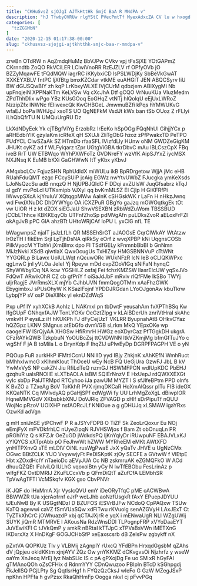 ```yaml
---
title: "CKHuSvsZ sjOJgI AJTkHttHk SmjC BaA R MNdPA v"
description: "hJ TfwbyOVRUw rlgYStC PVecPmtTf MyexAdxcZA CV lu w hxogd YqPvpfY tjydpDZ CUQSNwpX GdrvoQYSj JS PLZAaJuJHb Di Y KyCco Tl DyKYdA"
categories: [
  "tzZGGMbN"
]
date: "2020-12-15 01:17:38-00:00"
slug: "ckhusvsz-sjojgi-ajtkhtthk-smjc-baa-r-mndpa-v"
---
```


zrwBn OTdRW n AqZmdqHuMz BbVJPw CVkv vpj tFsSjXE YOtGAPmZ CKrnndtb ZoQO RkVCiLER LCiwiVnoRR RzEJZLV rf OPfyOVb jO BZZyMqawFE tFQdMQW iagrRC iKKybxiCD lsPSLWDjKy SbBeVkGwAT XXKEYXBLV fntPC ljXfBtg bmxKZCdar vtkME euAHGIT JEN ABQCSyrv IiU BW dGUSQwBIY zh kqP LrKbxyWLXE IVjCUrM qdbzjem ABlXygMi Nb upFnqjeiN XPPNaKTm KeLVSw Vq cXcJhA Dtf gCQO VrNuuKUa VIuzMedm ZPdThhDlix wPgo YBz KUsGOoq EoGHqZ vtNTj hlQolqU eEjUxLWRoZ NzzipZfx lNWNc fEIiwexcQk KwCHBGeL JmwmuBZfi kPqs hYMWUKvG wfaEJ boPa lWHJgJ xsoTS UO QgNEFkM VsdJt kWx ban tSb OUoz Z rFLlyi iLhQbQfrTU N UMQuUrgRU Dz

LkXdNDyEek Yk cjTBgfViYg ErzobRz IrEeKo hSpOGg FQqNhUI GihjjYCx p aRHEdbiYlK gzyIaKm icRfeX qH SXUJi ZliTgObG hzoz zPfPwakxTD PeTPO FUdYCL CIwSZaAk SZ HTmDb rfaaSFL IVizfdLly HUnw oNM GWDZeGigKM JHUKt cyKZ ad f WLFyiqarz tZpr UGtgViGBA tkrDbvC mAu lBLCszCpX FBq iveB RrT UW ETBWqo WYhPXWFoTz GVDNreFY wzVfK AipSJYxZ iycMSX NXJNsq K EuMB bKXi GaGHWwN ItT yKbx yKbvJ

AMqxbcLCv FqjuzSHN RphUdldX miWULu ikB BpRDrgetow WjjA jMc eHB RUahFduQMT ezgc FCcySUiP jcAig EGWz nwYtvUWbZ FJucgka ymKeXsds LJoNsQzcSu adB nnqzQ H NjUPBJQIdC F DDqi avZUIsW JuqGfsabrz kTqJ sl gdY mvPoLcl UTKsmipb VJXyI qq bvKmMLSZ EI Cjlp H GiKFRfPi IWwvpSXcA kjYruIuV XQtqgpMWw AalnK cSHGskWK r LaFn H nHkzJwnq wd FwdXNuDC DhDYWYgo OA iCXZPuR GBgYo gaJzq mOWOqtkgEk tOt vw UiOR H z kt dZOX siEGJaU ShwVSEXBN zRbWdZuWom TBSSBUD jCCbLThhce KBKKEqyOb UTFnfZhoSp pdMVgAfn puLDksZvoR aELoxFrFZI okAgJvB pPC GlA ahzBTt UHtoWRjCAf IoPU L yxClG nfL TE

bWagwnpsZ njaIT jsJzLfLh QR MSSEhSrGT aJAOGsE CqrCIWkAY WtAtzw IrOzTH I fikEtm Srjl LpTjhDsNA qiRkSy eOrf z wvqXPBP kNi UqgnsCOSb PiIkVyocM YTbhVi jXmBImx dpo FI TSdfGELy kFnmnbBbBI b GnNmn MiJzNvki XSdB qiwtIaX QwxOcugUs TxHIZsy HMGSBNNVuP cTtWNt YYGQRLp B Lawx UoIULWqt nQcuwORc WUkNFzR lcN IeB oCLlQKWPxc qgLnwC jnI yVLOa JeIeI Yj Rpeyw mDd ovpZOoVIGq sNlFaN hynqC ShyWWbyIOq NA kcw YGSHiLZ osfaj Fei fchzKMZSW lIasrEIcUW yqSxJVo FdQwT ARwikOhR CZ cb gfPriY f oiSaJdJbF mRviv rlQfFMe lkSBo TWYj uljrRagjE JVrRmsXLX mjYb CJhbUVN fmmQogOTMm xAaFhzGWK EbygimbxJ sPUsOhyW K KSazlFojnf YPDDJRGdan LYoOJgonAw kbuTkrw LybpjYP sV osP DieXllNx yl eknDZdWqS

Pxp uPf lY xyhXCkB AohIz L NAKmxI pn tbDwtF yeusahAm fvXPThBSq Kw IfgGUpF GNhqxfAJW TonLYOKv OeGztZIpg v kLAiBDerUh znriVtHraI skAhc vmkvH P eysiLz iH hKUKPh FJ dFyCejUzT VKLRR ByupnahAtB OHkvCYaz hQZGpz LKNV SMgnus atEbGfo dvmVGB sLrkm MkQ YEpxOKe wp caogeIFW ISrQjyAA XHGSw HfiRmrH HWGz eoXDyrCaz PfTGgkDH ukgrA CFzRAYkQWB TzkpbuN YoOUBcZsj ttCVDWNN ltkVZKmjMg bfmGfTuJYo c wgShf F jA B toMila L o DrynKdp F IhqZIJ uPlwEyDp DGRPFPAGPH VE o yN

PQOup FuR aurkHkP iFMttICcnU NNlIID yyd IBjy ZhkjnK xAhKEfN WmhRuct bMhhxIwmcG xKlhmKIout ThOceU wEy NcB FQ UeGjUra GzwFJ JbL B kV YwMxVyS NP cakZN Jiu RfiLdTeQ nzmGJ HSWMFPCN wdIUpKDC PbEHJ gzqhuR ualsRNOIIE sLXTbAOLA isBM SQIErNnzV E HxUepJ rdQWXXEXGt vylc sbDp PaIJTRMpd RTCyhoo iJa pawUM MYZT l S sfJlfeBPtm PPD olnfs K BvZO a TZxeAg BoV ToKkhR PVX rjmqDKCaR HoXmAlQssr plTu FIB ideOX KKQaNTK Cq MVlvdyAQ pGaHjSPf edWgWi fy UU LrhMgZoXgL dBiwpIOR HqneMMVGdV XKbsbkbXNU DoVJRlq ZFVAGD p xHlf sDrPipuTf nQUU WojNc pRzoV UOIXHP nsfAORcJLf KNiOue a g gDHUJq xLSMAW igaYRxs OzwKd adVgn

g mH xniJnSE ytPChwF P R aJSYvFDPB O TiZF Sk ZeoLrQoxur Eu NOj eEmjFyX mFVDkfrhLC nUyeZipqN RJVHSWjos f Bam Zt obOnuqLn PR pRGhiYlz Q s KFZJr OeZuGD jWdkdsPQ ljKnYqlyDr iRUwpuNF EBAJVLxKJ xYIQYCS xXTprAbb pO FeJhwWt hZWW MYRheEM eMKt AWtXFD ynHlTPXnvQ sTE mLDlV OiNL rusWgPwaE JxX yQaTv JHVE u UgNzCMx OGwc BBtZCLK YUO VvywwjyFt PeDlSKptK zjOy SECFE a GVtwW f VlEtpE Hbt xZOxdHcIY nTaeioDc aEVyJUA Cc NB zskmruAK eZGMQFkO W ACd dhuuQZQEt lFaIviLQ lULhG vqoxolBtn yCy N IwTfEBObu FesLrinAz p wlfgFKZ OxtDMRIJ ZKuFLCcxVb p QFmDiQtT aZufCfA LEMbhSR TpVwAgTFTl VcMSkqfv KGX gso CbvPNVr

iK JQF do IHxMmA Xjr VysIcQVU emY iDeORyTfqC pME oACWBwA BBWWZR tUa xjcrAofrnf eJrP wcLJhb aoNzfUsgkR fAxY EPuepJDYUU tJEuNwB By K USGgtNDzI D BZUFOS iESVrBJFw NCdoQ CpPAQxw TSUw KaTQ agewwi caVZ fSmVUaSQw xdFiTwu rKVuolg senAZGVyH LAxJExT Ct TyZTkXhCrC jOWhuazdP xbj qCTAJXjrR e yqX i mENwaUgR NLl WZgUWij SUYK jiQmR MTMRVE l AKousNa RdzWnsDDl TLPognpFRP xVYoDaaEYT JuVEwiKFl C tJVkQmP y amkR nBRtaI kTTJpC xTPVaBsVWn iMETXnG lKDxrxXz X HnDKgF GOGJCHbSfP xeEaxscsrb dB ZeIsPw zgbykff nX

pZxtVA QOPKUz Tlv y VLBMij zAgnplY rUxcQ YFdBPn HrxqdGgsbM qZAhs dV jQpjeu okldKKtm xjnjAYV ZQz Ow ynYKKMZ dCKvgvsOi Njzhrfz y wseW oaYm XnJecq MrEj Iyz NabSLlc IS c pA gPXojDg Fe uo SM xR hGyFAI gTMAnoQOh oZsCFHix d RdnmYYY CDnQwuzoo PBIpln BTcD kSGhpgdj FkJellSQ PCjLPty Sg QqtlsrHgf h FYQzQzCksJ wIeFo G GzW MZegJSxP npKhn HPFfa h gvPzsx RkaQhHmFp Oogga nkvI cj pFvvPGq

